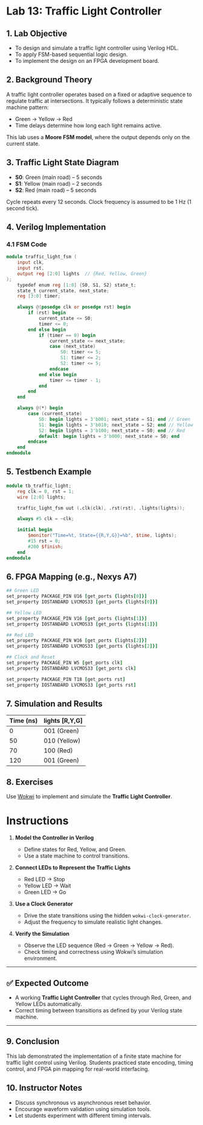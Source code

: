 # Lab 13: Traffic Light Controller

## 1. Lab Objective

- To design and simulate a traffic light controller using Verilog HDL.
- To apply FSM-based sequential logic design.
- To implement the design on an FPGA development board.

## 2. Background Theory

A traffic light controller operates based on a fixed or adaptive sequence to regulate traffic at intersections. It typically follows a deterministic state machine pattern:

- Green → Yellow → Red
- Time delays determine how long each light remains active.

This lab uses a **Moore FSM model**, where the output depends only on the current state.

## 3. Traffic Light State Diagram

- **S0**: Green (main road) – 5 seconds
- **S1**: Yellow (main road) – 2 seconds
- **S2**: Red (main road) – 5 seconds

Cycle repeats every 12 seconds. Clock frequency is assumed to be 1 Hz (1 second tick).

## 4. Verilog Implementation

### 4.1 FSM Code

```verilog
module traffic_light_fsm (
    input clk,
    input rst,
    output reg [2:0] lights  // {Red, Yellow, Green}
);
    typedef enum reg [1:0] {S0, S1, S2} state_t;
    state_t current_state, next_state;
    reg [3:0] timer;

    always @(posedge clk or posedge rst) begin
        if (rst) begin
            current_state <= S0;
            timer <= 0;
        end else begin
            if (timer == 0) begin
                current_state <= next_state;
                case (next_state)
                    S0: timer <= 5;
                    S1: timer <= 2;
                    S2: timer <= 5;
                endcase
            end else begin
                timer <= timer - 1;
            end
        end
    end

    always @(*) begin
        case (current_state)
            S0: begin lights = 3'b001; next_state = S1; end // Green
            S1: begin lights = 3'b010; next_state = S2; end // Yellow
            S2: begin lights = 3'b100; next_state = S0; end // Red
            default: begin lights = 3'b000; next_state = S0; end
        endcase
    end
endmodule
```

## 5. Testbench Example

```verilog
module tb_traffic_light;
    reg clk = 0, rst = 1;
    wire [2:0] lights;

    traffic_light_fsm uut (.clk(clk), .rst(rst), .lights(lights));

    always #5 clk = ~clk;

    initial begin
        $monitor("Time=%t, State={{R,Y,G}}=%b", $time, lights);
        #15 rst = 0;
        #200 $finish;
    end
endmodule
```

## 6. FPGA Mapping (e.g., Nexys A7)

```tcl
## Green LED
set_property PACKAGE_PIN U16 [get_ports {lights[0]}]
set_property IOSTANDARD LVCMOS33 [get_ports {lights[0]}]

## Yellow LED
set_property PACKAGE_PIN V16 [get_ports {lights[1]}]
set_property IOSTANDARD LVCMOS33 [get_ports {lights[1]}]

## Red LED
set_property PACKAGE_PIN W16 [get_ports {lights[2]}]
set_property IOSTANDARD LVCMOS33 [get_ports {lights[2]}]

## Clock and Reset
set_property PACKAGE_PIN W5 [get_ports clk]
set_property IOSTANDARD LVCMOS33 [get_ports clk]

set_property PACKAGE_PIN T18 [get_ports rst]
set_property IOSTANDARD LVCMOS33 [get_ports rst]
```

## 7. Simulation and Results

| Time (ns) | lights [R,Y,G] |
|-----------|----------------|
| 0         | 001 (Green)    |
| 50        | 010 (Yellow)   |
| 70        | 100 (Red)      |
| 120       | 001 (Green)    |

## 8. Exercises
Use [Wokwi](https://wokwi.com) to implement and simulate the **Traffic Light Controller**.

# Instructions

1. **Model the Controller in Verilog**  
   - Define states for Red, Yellow, and Green.  
   - Use a state machine to control transitions.  

2. **Connect LEDs to Represent the Traffic Lights**  
   - Red LED → Stop  
   - Yellow LED → Wait  
   - Green LED → Go  

3. **Use a Clock Generator**  
   - Drive the state transitions using the hidden `wokwi-clock-generator`.  
   - Adjust the frequency to simulate realistic light changes.  

4. **Verify the Simulation**  
   - Observe the LED sequence (Red → Green → Yellow → Red).  
   - Check timing and correctness using Wokwi’s simulation environment.  

---

## ✅ Expected Outcome
- A working **Traffic Light Controller** that cycles through Red, Green, and Yellow LEDs automatically.  
- Correct timing between transitions as defined by your Verilog state machine.  

---


<!--
1. Modify FSM for two-way intersection (Main and Side road).
2. Add pedestrian walk signal with button interrupt.
3. Use 1 kHz input clock with a counter-based divider for 1 Hz tick.
4. Add buzzer output for pedestrian crossing alert.
5. Display countdown on 7-segment display for each light.
-->
## 9. Conclusion

This lab demonstrated the implementation of a finite state machine for traffic light control using Verilog. Students practiced state encoding, timing control, and FPGA pin mapping for real-world interfacing.

## 10. Instructor Notes

- Discuss synchronous vs asynchronous reset behavior.
- Encourage waveform validation using simulation tools.
- Let students experiment with different timing intervals.
